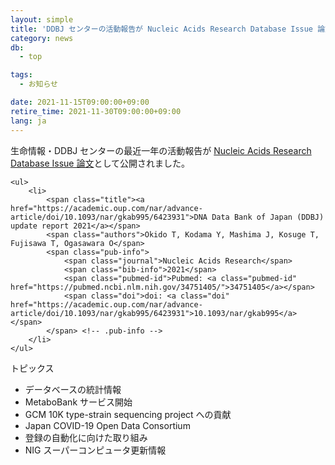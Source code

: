 ```yaml
---
layout: simple
title: 'DDBJ センターの活動報告が Nucleic Acids Research Database Issue 論文として公開されました'
category: news
db:
  - top

tags:
  - お知らせ

date: 2021-11-15T09:00:00+09:00
retire_time: 2021-11-30T09:00:00+09:00
lang: ja
---
```


<p>生命情報・DDBJ センターの最近一年の活動報告が <a href="https://academic.oup.com/nar/advance-article/doi/10.1093/nar/gkab995/6423931">Nucleic Acids Research Database Issue 論文</a>として公開されました。</p>

<div id="pub-list">

    <ul>
        <li>
            <span class="title"><a href="https://academic.oup.com/nar/advance-article/doi/10.1093/nar/gkab995/6423931">DNA Data Bank of Japan (DDBJ) update report 2021</a></span>
            <span class="authors">Okido T, Kodama Y, Mashima J, Kosuge T, Fujisawa T, Ogasawara O</span>
            <span class="pub-info">
                <span class="journal">Nucleic Acids Research</span>
                <span class="bib-info">2021</span>
                <span class="pubmed-id">Pubmed: <a class="pubmed-id" href="https://pubmed.ncbi.nlm.nih.gov/34751405/">34751405</a></span>
                <span class="doi">doi: <a class="doi" href="https://academic.oup.com/nar/advance-article/doi/10.1093/nar/gkab995/6423931">10.1093/nar/gkab995</a></span>
            </span> <!-- .pub-info -->
        </li>
    </ul>
</div>

<p class="no_bottom">トピックス</p>

<ul>
    <li>データベースの統計情報</li>
    <li>MetaboBank サービス開始</li>
    <li>GCM 10K type-strain sequencing project への貢献</li>
    <li>Japan COVID-19 Open Data Consortium</li>
    <li>登録の自動化に向けた取り組み</li>
    <li>NIG スーパーコンピュータ更新情報</li>
</ul>
